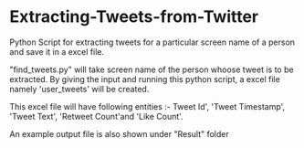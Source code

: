 # Extracting-Tweets-from-Twitter
Python Script for extracting tweets for a particular screen name of a person and save it in a excel file. 

"find_tweets.py" will take screen name of the person whoose tweet is to be extracted. 
By giving the input and running this python script, a excel file namely 'user_tweets' will be created. 

This excel file will have following entities :-
Tweet Id', 'Tweet Timestamp', 'Tweet Text', 'Retweet Count'and 'Like Count'. 

An example output file is also shown under "Result" folder
